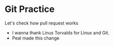 # Git Practice
Let's check how pull request works
- I wanna thank Linus Torvalds for Linux and Git.
- Peal made this change

